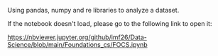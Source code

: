 Using pandas, numpy and re libraries to analyze a dataset.

If the notebook doesn't load, please go to the following link to open it:

https://nbviewer.jupyter.org/github/imf26/Data-Science/blob/main/Foundations_cs/FOCS.ipynb

